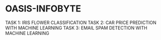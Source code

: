 # OASIS-INFOBYTE

TASK 1: IRIS FLOWER CLASSIFICATION
TASK 2: CAR PRICE PREDICTION WITH MACHINE LEARNING
TASK 3: EMAIL SPAM DETECTION WITH MACHINE LEARNING
